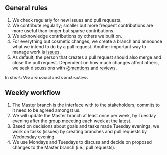 ## General rules

1. We check regularly for new issues and pull requests. 
2. We contribute regularly; smaller but more frequent contributions are more useful than longer but sparse contributions.
2. We acknowledge contributions by others we built on. 
3. For everything but cosmetic changes, we create a branch and announce what we intend to do by a pull request. Another important  way to manage work is [issues](https://help.github.com/en/enterprise/2.16/user/articles/about-issues). 
4. As default, the person that creates a pull request should also merge and close the pull request. Dependent on how much  changes affect others, we seek discussions with [@mentions](https://help.github.com/en/enterprise/2.16/user/articles/mentions-on-github-pages)  and [reviews](https://help.github.com/en/enterprise/2.16/user/articles/about-pull-request-reviews). 

In short: We are social and constructive. 

## Weekly workflow

1. The Master branch is the interface with to the stakeholders; commits to it need to be agreed amongst us. 
2. We will update the Master branch at least once per week, by Tuesday evening after the group meeeting each week at the latest. 
3. Based on decisions about goals and tasks made Tuesday evenings, we work on tasks (issues) by creating branches and pull requests by Wednesday evening. 
4. We use Mondays and Tuesdays to discuss and decide on proposed changes to the Master branch (i.e., pull requests). 
